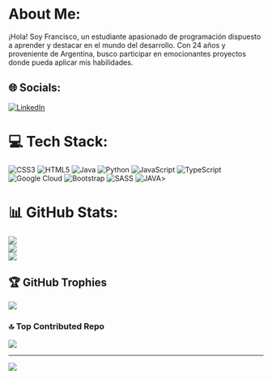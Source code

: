 #  About Me:
¡Hola! Soy Francisco, un estudiante apasionado de programación dispuesto a aprender y destacar en el mundo del desarrollo. Con 24 años y proveniente de Argentina, busco participar en emocionantes proyectos donde pueda aplicar mis habilidades.


## 🌐 Socials:
[![LinkedIn](https://img.shields.io/badge/LinkedIn-%230077B5.svg?logo=linkedin&logoColor=white)](https://linkedin.com/in/franciscoredondodominguez) 

# 💻 Tech Stack:
![CSS3](https://img.shields.io/badge/css3-%231572B6.svg?style=for-the-badge&logo=css3&logoColor=white) ![HTML5](https://img.shields.io/badge/html5-%23E34F26.svg?style=for-the-badge&logo=html5&logoColor=white) ![Java](https://img.shields.io/badge/java-%23ED8B00.svg?style=for-the-badge&logo=java&logoColor=white) ![Python](https://img.shields.io/badge/python-3670A0?style=for-the-badge&logo=python&logoColor=ffdd54) ![JavaScript](https://img.shields.io/badge/javascript-%23323330.svg?style=for-the-badge&logo=javascript&logoColor=%23F7DF1E) ![TypeScript](https://img.shields.io/badge/typescript-%23007ACC.svg?style=for-the-badge&logo=typescript&logoColor=white) ![Google Cloud](https://img.shields.io/badge/Google%20Cloud-%234285F4.svg?style=for-the-badge&logo=google-cloud&logoColor=white) ![Bootstrap](https://img.shields.io/badge/bootstrap-%23563D7C.svg?style=for-the-badge&logo=bootstrap&logoColor=white) ![SASS](https://img.shields.io/badge/SASS-hotpink.svg?style=for-the-badge&logo=SASS&logoColor=white) ![JAVA]("https://img.shields.io/badge/java-007396?style=for-the-badge&logo=java&logoColor=white")> 
# 📊 GitHub Stats:
![](https://github-readme-stats.vercel.app/api?username=franredondo&theme=default&hide_border=false&include_all_commits=false&count_private=false)<br/>
![](https://github-readme-streak-stats.herokuapp.com/?user=franredondo&theme=default&hide_border=false)<br/>
![](https://github-readme-stats.vercel.app/api/top-langs/?username=franredondo&theme=default&hide_border=false&include_all_commits=false&count_private=false&layout=compact)

## 🏆 GitHub Trophies
![](https://github-profile-trophy.vercel.app/?username=franredondo&theme=radical&no-frame=false&no-bg=true&margin-w=4)

### 🔝 Top Contributed Repo
![](https://github-contributor-stats.vercel.app/api?username=franredondo&limit=5&theme=dark&combine_all_yearly_contributions=true)

---
[![](https://visitcount.itsvg.in/api?id=franredondo&icon=0&color=0)](https://visitcount.itsvg.in)

<!-- Proudly created with GPRM ( https://gprm.itsvg.in ) -->
